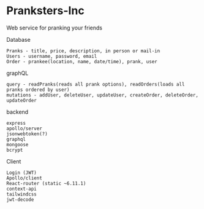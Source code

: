 # Pranksters-Inc
Web service for pranking your friends


Database

    Pranks - title, price, description, in person or mail-in
    Users - username, password, email
    Order - prankee(location, name, date/time), prank, user

graphQL

    query - readPranks(reads all prank options), readOrders(loads all pranks ordered by user)
    mutations - addUser, deleteUser, updateUser, createOrder, deleteOrder, updateOrder

backend

    express
    apollo/server
    jsonwebtoken(?)
    graphql
    mongoose
    bcrypt

Client

    Login (JWT)
    Apollo/client
    React-router (static ~6.11.1)
    context-api
    tailwindcss
    jwt-decode

  